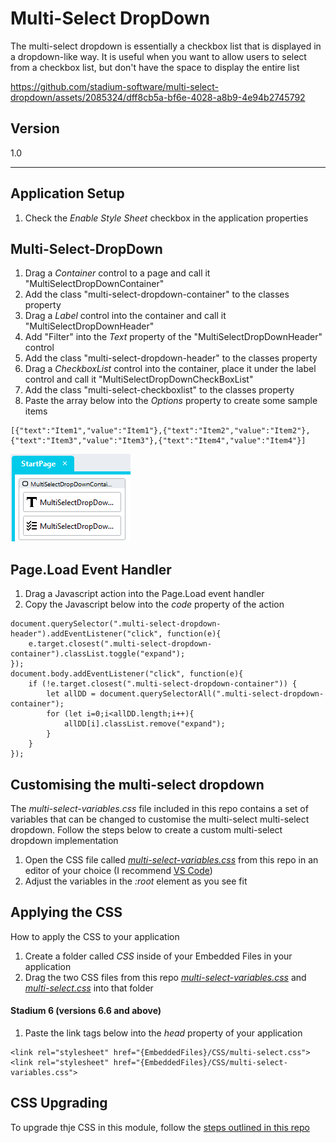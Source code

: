 # Multi-Select DropDown

The multi-select dropdown is essentially a checkbox list that is displayed in a dropdown-like way. It is useful when you want to allow users to select from a checkbox list, but don't have the space to display the entire list

https://github.com/stadium-software/multi-select-dropdown/assets/2085324/dff8cb5a-bf6e-4028-a8b9-4e94b2745792

## Version
1.0

<hr>

## Application Setup
1. Check the *Enable Style Sheet* checkbox in the application properties

## Multi-Select-DropDown

1. Drag a *Container* control to a page and call it "MultiSelectDropDownContainer"
2. Add the class "multi-select-dropdown-container" to the classes property
3. Drag a *Label* control into the container and call it "MultiSelectDropDownHeader"
4. Add "Filter" into the *Text* property of the "MultiSelectDropDownHeader" control
5. Add the class "multi-select-dropdown-header" to the classes property
6. Drag a *CheckboxList* control into the container, place it under the label control and call it "MultiSelectDropDownCheckBoxList"
7. Add the class "multi-select-checkboxlist" to the classes property
8. Paste the array below into the *Options* property to create some sample items
```
[{"text":"Item1","value":"Item1"},{"text":"Item2","value":"Item2"},{"text":"Item3","value":"Item3"},{"text":"Item4","value":"Item4"}]
```

![](images/Multi-Select.png)

## Page.Load Event Handler

1. Drag a Javascript action into the Page.Load event handler
2. Copy the Javascript below into the *code* property of the action
```
document.querySelector(".multi-select-dropdown-header").addEventListener("click", function(e){
	e.target.closest(".multi-select-dropdown-container").classList.toggle("expand");
});
document.body.addEventListener("click", function(e){
	if (!e.target.closest(".multi-select-dropdown-container")) {
		let allDD = document.querySelectorAll(".multi-select-dropdown-container");
		for (let i=0;i<allDD.length;i++){
			allDD[i].classList.remove("expand");
		}
	}
});
```

## Customising the multi-select dropdown
The *multi-select-variables.css* file included in this repo contains a set of variables that can be changed to customise the multi-select multi-select dropdown. Follow the steps below to create a custom multi-select dropdown implementation 
1. Open the CSS file called [*multi-select-variables.css*](multi-select-variables.css) from this repo in an editor of your choice (I recommend [VS Code](https://code.visualstudio.com/))
2. Adjust the variables in the *:root* element as you see fit

## Applying the CSS
How to apply the CSS to your application
1. Create a folder called *CSS* inside of your Embedded Files in your application
2. Drag the two CSS files from this repo [*multi-select-variables.css*](multi-select-variables.css) and [*multi-select.css*](multi-select.css) into that folder

#### Stadium 6 (versions 6.6 and above)
1. Paste the link tags below into the *head* property of your application
```
<link rel="stylesheet" href="{EmbeddedFiles}/CSS/multi-select.css">
<link rel="stylesheet" href="{EmbeddedFiles}/CSS/multi-select-variables.css">
``` 

## CSS Upgrading
To upgrade thje CSS in this module, follow the [steps outlined in this repo](https://github.com/stadium-software/samples-upgrading)
